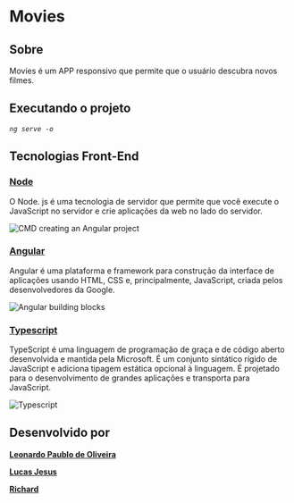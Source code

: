 # Movies

## Sobre

Movies é um APP responsivo que permite que o usuário descubra novos filmes.

## Executando o projeto

<em>
    
    ng serve -o
    
</em>

## Tecnologias Front-End

### [Node](https://nodejs.org/en/)

O Node. js é uma tecnologia de servidor que permite que você execute o JavaScript no servidor e crie aplicações da web no lado do servidor.

![CMD creating an Angular project](https://www.freecodecamp.org/portuguese/news/content/images/2022/04/angular-cli-install.png)

### [Angular](https://angular.io/)

Angular é uma plataforma e framework para construção da interface de aplicações usando HTML, CSS e, principalmente, JavaScript, criada pelos desenvolvedores da Google.

![Angular building blocks](https://algaworks-blog.s3.amazonaws.com/wp-content/uploads/Building-blocks-angular.png)

### [Typescript](https://www.typescriptlang.org/)
TypeScript é uma linguagem de programação de graça e de código aberto desenvolvida e mantida pela Microsoft. É um conjunto sintático rígido de JavaScript e adiciona tipagem estática opcional à linguagem. É projetado para o desenvolvimento de grandes aplicações e transporta para JavaScript.

![Typescript](https://www.impacta.com.br/blog/wp-content/uploads/2021/08/typescript.png)

## Desenvolvido por

**[Leonardo Paublo de Oliveira](https://www.linkedin.com/in/leonardo-paublo/)**

**[Lucas Jesus](https://www.linkedin.com/in/lucassjesus/)**    
    
**[Richard](https://www.linkedin.com/in/leonardo-paublo/)**
